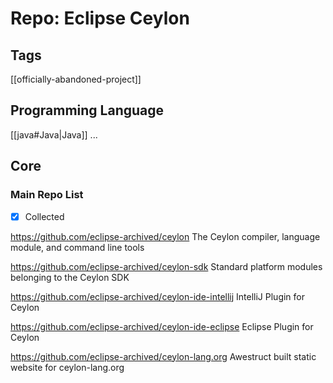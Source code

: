 # Repo: Eclipse Ceylon

## Tags
[[officially-abandoned-project]]
## Programming Language
[[java#Java|Java]] ...
## Core

### Main Repo List

- [X] Collected

https://github.com/eclipse-archived/ceylon
The Ceylon compiler, language module, and command line tools

https://github.com/eclipse-archived/ceylon-sdk
Standard platform modules belonging to the Ceylon SDK

https://github.com/eclipse-archived/ceylon-ide-intellij
IntelliJ Plugin for Ceylon

https://github.com/eclipse-archived/ceylon-ide-eclipse
Eclipse Plugin for Ceylon

https://github.com/eclipse-archived/ceylon-lang.org
Awestruct built static website for ceylon-lang.org 
